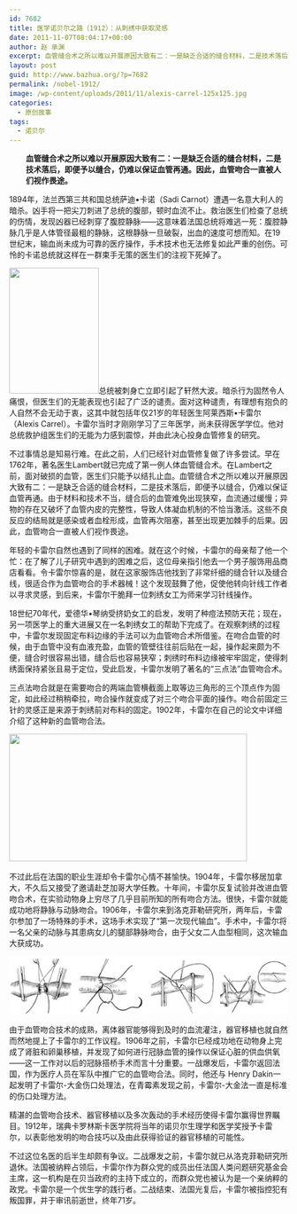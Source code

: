 ```yaml
---
id: 7682
title: 医学诺贝尔之路（1912）：从刺绣中获取灵感
date: 2011-11-07T08:04:17+00:00
author: 赵 承渊
excerpt: 血管缝合术之所以难以开展原因大致有二：一是缺乏合适的缝合材料，二是技术落后，即便予以缝合，仍难以保证血管再通。因此，血管吻合一直被人们视作畏途。
layout: post
guid: http://www.bazhua.org/?p=7682
permalink: /nobel-1912/
image: /wp-content/uploads/2011/11/alexis-carrel-125x125.jpg
categories:
  - 原创故事
tags:
  - 诺贝尔
---
```

<p style="padding-left: 30px;">
  <strong>血管缝合术之所以难以开展原因大致有二：一是缺乏合适的缝合材料，二是技术落后，即便予以缝合，仍难以保证血管再通。因此，血管吻合一直被人们视作畏途。</strong>
</p>

1894年，法兰西第三共和国总统萨迪•卡诺（Sadi Carnot）遭遇一名意大利人的暗杀。凶手将一把尖刀刺进了总统的腹部，顿时血流不止。救治医生们检查了总统的伤情，发现凶器已经刺穿了腹腔静脉——这意味着法国总统将难逃一死：腹腔静脉几乎是人体管径最粗的静脉，这根静脉一旦破裂，出血的速度可想而知。在19世纪末，输血尚未成为可靠的医疗操作，手术技术也无法修复如此严重的创伤。可怜的卡诺总统就这样在一群束手无策的医生们的注视下死掉了。

[<img class="alignright size-full wp-image-7683" title="alexis carrel" src="/wp-content/uploads/2011/11/alexis-carrel.jpg" alt="" width="162" height="227" srcset="/wp-content/uploads/2011/11/alexis-carrel.jpg 162w, /wp-content/uploads/2011/11/alexis-carrel-107x150.jpg 107w" sizes="(max-width: 162px) 100vw, 162px" />](/wp-content/uploads/2011/11/alexis-carrel.jpg)总统被刺身亡立即引起了轩然大波。暗杀行为固然令人痛恨，但医生们的无能表现也引起了广泛的谴责。面对这种谴责，有理想有抱负的人自然不会无动于衷，这其中就包括年仅21岁的年轻医生阿莱西斯•卡雷尔（Alexis Carrel）。卡雷尔当时才刚刚学习了三年医学，尚未获得医学学位。他对总统救护组医生们的无能为力感到震惊，并由此决心投身血管修复的研究。

不过事情总是知易行难。在此之前，人们已经针对血管修复做了许多尝试。早在1762年，著名医生Lambert就已完成了第一例人体血管缝合术。在Lambert之前，面对破损的血管，医生们只能予以结扎止血。血管缝合术之所以难以开展原因大致有二：一是缺乏合适的缝合材料，二是技术落后，即便予以缝合，仍难以保证血管再通。由于材料和技术不当，缝合后的血管难免出现狭窄，血流通过缓慢；异物的存在又破坏了血管内皮的完整性，导致人体凝血机制的不恰当激活。这些不良反应的结局就是感染或者血栓形成，血管再次阻塞，甚至出现更加棘手的后果。因此，血管吻合一直被人们视作畏途。

年轻的卡雷尔自然也遇到了同样的困难。就在这个时候，卡雷尔的母亲帮了他一个忙：在了解了儿子研究中遇到的困难之后，这位母亲指引他去一个男子服饰用品商店看看。令卡雷尔惊喜的是，就在这家服饰店他找到了非常纤细的缝合针以及缝合线，很适合作为血管吻合的手术器械！这个发现鼓舞了他，促使他转向针线工作者以寻求灵感，到后来，卡雷尔干脆拜一位刺绣女工为师来学习针线操作。

18世纪70年代，爱德华•琴纳受挤奶女工的启发，发明了种痘法预防天花；现在，另一项医学上的重大进展又在一名刺绣女工的帮助下完成了。在观察刺绣的过程中，卡雷尔发现固定布料边缘的手法可以为血管吻合术所借鉴。在吻合血管的时候，由于血管中没有血液充盈，血管的管壁往往前后贴在一起，操作起来颇为不便，缝合时很容易出错，缝合后也容易狭窄；刺绣时布料边缘被牢牢固定，使得刺绣面保持紧张且易于定位，受此启发，卡雷尔发明了著名的“三点法”血管吻合术。

三点法吻合就是在需要吻合的两端血管横截面上取等边三角形的三个顶点作为固定，如此经过稍稍牵拉，吻合操作就变成了对三个吻合平面的操作。吻合前固定三针的灵感正是来源于刺绣前对布料的固定。1902年，卡雷尔在自己的论文中详细介绍了这种新的血管吻合法。

[<img class="alignnone size-full wp-image-7684" title="triangulation" src="/wp-content/uploads/2011/11/triangulation.png" alt="" width="430" height="230" srcset="/wp-content/uploads/2011/11/triangulation.png 430w, /wp-content/uploads/2011/11/triangulation-150x80.png 150w, /wp-content/uploads/2011/11/triangulation-300x160.png 300w" sizes="(max-width: 430px) 100vw, 430px" />](/wp-content/uploads/2011/11/triangulation.png)

不过此后在法国的职业生涯却令卡雷尔心情不甚愉快。1904年，卡雷尔移居加拿大，不久后又接受了邀请赴芝加哥大学任教。十年间，卡雷尔反复试验并改进血管吻合术，在实验动物身上穷尽了几乎目前所知的所有吻合方法。很快，卡雷尔就能成功地将静脉与动脉吻合。1906年，卡雷尔来到洛克菲勒研究所，两年后，卡雷尔参加了一场特殊的手术，这场手术实现了“第一次现代输血”。手术中，卡雷尔将一名父亲的动脉与其患病女儿的腿部静脉吻合，由于父女二人血型相同，这次输血大获成功。

[<img class="alignnone size-full wp-image-7685" title="untitled2" src="/wp-content/uploads/2011/11/untitled2.bmp" alt="" />](/wp-content/uploads/2011/11/untitled2.bmp)

由于血管吻合技术的成熟，离体器官能够得到及时的血流灌注，器官移植也就自然而然地提上了卡雷尔的工作议程。1906年之前，卡雷尔已经成功地在动物身上完成了肾脏和卵巢移植，并发现了如何进行冠脉血管的操作以保证心脏的供血供氧——这一工作对以后的冠脉搭桥手术而言十分重要。一战爆发后，卡雷尔返回法国，作为医疗人员在军队中推广它的血管吻合法。同时，他还与 Henry Dakin一起发明了卡雷尔-大金伤口处理法，在青霉素发现之前，卡雷尔-大金法一直是标准的伤口处理方法。

精湛的血管吻合技术、器官移植以及多次轰动的手术经历使得卡雷尔赢得世界瞩目。1912年，瑞典卡罗林斯卡医学院将当年的诺贝尔生理学和医学奖授予卡雷尔，以表彰他发明的吻合技巧以及由此获得验证的器官移植的可能性。

不过这位名医的后半生却颇有争议。二战爆发之前，卡雷尔就已从洛克菲勒研究所退休。法国被纳粹占领后，卡雷尔作为群众党的成员出任法国人类问题研究基金会主席，这一机构是在贝当政府的主持下成立的，而群众党也被认为是一个亲纳粹的政党。卡雷尔是一个优生学的践行者。二战结束、法国光复后，卡雷尔被指控犯有叛国罪，并于审讯前逝世，终年71岁。
